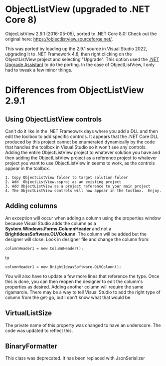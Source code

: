 # ObjectListView (upgraded to .NET Core 8)
ObjecListView 2.9.1 (2016-05-05), ported to .NET Core 8.0!  Check out the original here: https://objectlistview.sourceforge.net/.

This was ported by loading up the 2.9.1 source in Visual Studio 2022, upgrading it to .NET Framework 4.8, then right clicking on the ObjectListView project and selecting "Upgrade".  This option used the [.NET Upgrade Assistant](https://marketplace.visualstudio.com/items?itemName=ms-dotnettools.upgradeassistant) to do the porting.  In the case of ObjectListView, I only had to tweak a few minor things.

# Differences from ObjectListView 2.9.1

## Using ObjectListView controls
Can't do it like in the .NET Frameowrk days where you add a DLL and then edit the toolbox to add specific controls.  It appears that the .NET Core DLL produced by this project cannot be enumerated dynamically by the code that handles the toolbox in Visual Studio so it won't see any controls.  Adding the entire ObjectListView project to whatever solution you have and then adding the ObjectListView project as a reference project to whatever project you want to use ObjectListView in seems to work, as the controls appear in the toolbox.
	
	1. Copy ObjectListView folder to target solution folder
	2. Add  ObjectListView.csproj as an existing project
	3. Add ObjectListView as a project reference to your main project
	4. The ObjectListView controls will now appear in the toolbox.  Enjoy.

## Adding columns
An exception will occur when adding a column using the properties window because Visual Studio adds the column as a **System.Windows.Forms.ColumnHeader** and not a **BrightIdeasSoftware.OLVColumn**.  The column will be added but the designer will close.  Look in designer file and change the column from:

    columnHeader1 = new ColumnHeader();

to 

    columnHeader1 = new BrightIdeasSoftware.OLVColumn();

You will also have to update a few more lines that reference the type.  Once this is done, you can then reopen the designer to edit the column's properties as desired.  Adding another column will require the same rigamarole.  There may be a way to tell Visual Studio to add the right type of column from the get-go, but I don't know what that would be.

## VirtualListSize

The private name of this property was changed to have an underscore.  The code was updated to reflect this.

## BinaryFormatter

This class was deprecated.  It has been replaced with JsonSerializer
